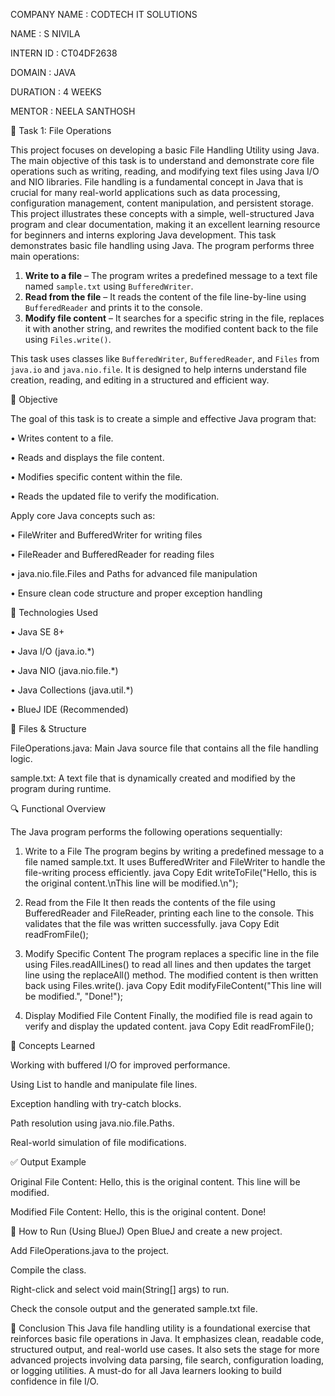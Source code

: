 COMPANY NAME : CODTECH IT SOLUTIONS

NAME : S NIVILA

INTERN ID : CT04DF2638

DOMAIN : JAVA

DURATION : 4 WEEKS

MENTOR : NEELA SANTHOSH


📁 Task 1: File Operations


This project focuses on developing a basic File Handling Utility using Java. The main objective of this task is to understand and demonstrate core file operations such as writing, reading, and modifying text files using Java I/O and NIO libraries.
File handling is a fundamental concept in Java that is crucial for many real-world applications such as data processing, configuration management, content manipulation, and persistent storage. This project illustrates these concepts with a simple, well-structured Java program and clear documentation, making it an excellent learning resource for beginners and interns exploring Java development.
This task demonstrates basic file handling using Java. The program performs three main operations:

1. **Write to a file** – The program writes a predefined message to a text file  named `sample.txt` using `BufferedWriter`.
2. **Read from the file** – It reads the content of the file line-by-line using `BufferedReader` and prints it to the console.
3. **Modify file content** – It searches for a specific string in the file, replaces it with another string, and rewrites the modified content back to the file using `Files.write()`.

This task uses classes like `BufferedWriter`, `BufferedReader`, and `Files` from `java.io` and `java.nio.file`. It is designed to help interns understand file creation, reading, and editing in a structured and efficient way.

🎯 Objective

The goal of this task is to create a simple and effective Java program that:

• Writes content to a file.

• Reads and displays the file content.

• Modifies specific content within the file.

• Reads the updated file to verify the modification.

Apply core Java concepts such as:

• FileWriter and BufferedWriter for writing files

• FileReader and BufferedReader for reading files

• java.nio.file.Files and Paths for advanced file manipulation

• Ensure clean code structure and proper exception handling

📌 Technologies Used

 • Java SE 8+
    
 • Java I/O (java.io.*)
    
 • Java NIO (java.nio.file.*)
    
 • Java Collections (java.util.*)
    
 • BlueJ IDE (Recommended)


📂 Files & Structure

FileOperations.java: Main Java source file that contains all the file handling logic.

sample.txt: A text file that is dynamically created and modified by the program during runtime.

🔍 Functional Overview

The Java program performs the following operations sequentially:

1. Write to a File
The program begins by writing a predefined message to a file named sample.txt. It uses BufferedWriter and FileWriter to handle the file-writing process efficiently.
java
Copy
Edit
writeToFile("Hello, this is the original content.\nThis line will be modified.\n");

2. Read from the File
It then reads the contents of the file using BufferedReader and FileReader, printing each line to the console. This validates that the file was written successfully.
java
Copy
Edit
readFromFile();

3. Modify Specific Content
The program replaces a specific line in the file using Files.readAllLines() to read all lines and then updates the target line using the replaceAll() method. The modified content is then written back using Files.write().
java
Copy
Edit
modifyFileContent("This line will be modified.", "Done!");

4. Display Modified File Content
Finally, the modified file is read again to verify and display the updated content.
java
Copy
Edit
readFromFile();

🧠 Concepts Learned

Working with buffered I/O for improved performance.

Using List<String> to handle and manipulate file lines.

Exception handling with try-catch blocks.

Path resolution using java.nio.file.Paths.

Real-world simulation of file modifications.

✅ Output Example

Original File Content:
Hello, this is the original content.
This line will be modified.

Modified File Content:
Hello, this is the original content.
Done!

📌 How to Run (Using BlueJ)
Open BlueJ and create a new project.

Add FileOperations.java to the project.

Compile the class.

Right-click and select void main(String[] args) to run.

Check the console output and the generated sample.txt file.

📢 Conclusion
This Java file handling utility is a foundational exercise that reinforces basic file operations in Java. It emphasizes clean, readable code, structured output, and real-world use cases. It also sets the stage for more advanced projects involving data parsing, file search, configuration loading, or logging utilities. A must-do for all Java learners looking to build confidence in file I/O.
